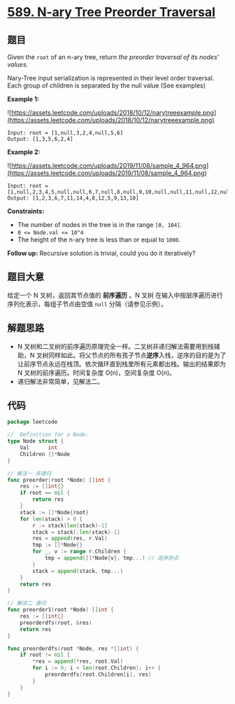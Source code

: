 # [589. N-ary Tree Preorder Traversal](https://leetcode.com/problems/n-ary-tree-preorder-traversal/)

## 题目

Given the `root` of an n-ary tree, return *the preorder traversal of its nodes' values*.

Nary-Tree input serialization is represented in their level order traversal. Each group of children is separated by the null value (See examples)

**Example 1:**

![https://assets.leetcode.com/uploads/2018/10/12/narytreeexample.png](https://assets.leetcode.com/uploads/2018/10/12/narytreeexample.png)

```
Input: root = [1,null,3,2,4,null,5,6]
Output: [1,3,5,6,2,4]
```

**Example 2:**

![https://assets.leetcode.com/uploads/2019/11/08/sample_4_964.png](https://assets.leetcode.com/uploads/2019/11/08/sample_4_964.png)

```
Input: root = [1,null,2,3,4,5,null,null,6,7,null,8,null,9,10,null,null,11,null,12,null,13,null,null,14]
Output: [1,2,3,6,7,11,14,4,8,12,5,9,13,10]
```

**Constraints:**

- The number of nodes in the tree is in the range `[0, 104]`.
- `0 <= Node.val <= 10^4`
- The height of the n-ary tree is less than or equal to `1000`.

**Follow up:** Recursive solution is trivial, could you do it iteratively?

## 题目大意

给定一个 N 叉树，返回其节点值的 **前序遍历** 。N 叉树 在输入中按层序遍历进行序列化表示，每组子节点由空值 `null` 分隔（请参见示例）。

## 解题思路

- N 叉树和二叉树的前序遍历原理完全一样。二叉树非递归解法需要用到栈辅助，N 叉树同样如此。将父节点的所有孩子节点**逆序**入栈，逆序的目的是为了让前序节点永远在栈顶。依次循环直到栈里所有元素都出栈。输出的结果即为 N 叉树的前序遍历。时间复杂度 O(n)，空间复杂度 O(n)。
- 递归解法非常简单，见解法二。

## 代码

```go
package leetcode

//  Definition for a Node.
type Node struct {
	Val      int
	Children []*Node
}

// 解法一 非递归
func preorder(root *Node) []int {
	res := []int{}
	if root == nil {
		return res
	}
	stack := []*Node{root}
	for len(stack) > 0 {
		r := stack[len(stack)-1]
		stack = stack[:len(stack)-1]
		res = append(res, r.Val)
		tmp := []*Node{}
		for _, v := range r.Children {
			tmp = append([]*Node{v}, tmp...) // 逆序存点
		}
		stack = append(stack, tmp...)
	}
	return res
}

// 解法二 递归
func preorder1(root *Node) []int {
	res := []int{}
	preorderdfs(root, &res)
	return res
}

func preorderdfs(root *Node, res *[]int) {
	if root != nil {
		*res = append(*res, root.Val)
		for i := 0; i < len(root.Children); i++ {
			preorderdfs(root.Children[i], res)
		}
	}
}
```